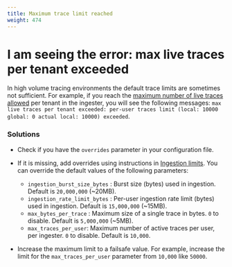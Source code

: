 ```yaml
---
title: Maximum trace limit reached
weight: 474
---
```


# I am seeing the error: max live traces per tenant exceeded
In high volume tracing environments the default trace limits are sometimes not sufficient. For example, if you reach the [maximum number of live traces allowed](https://github.com/grafana/tempo/blob/3710d944cfe2a51836c3e4ef4a97316ed0526a58/modules/overrides/limits.go#L25) per tenant in the ingester, you will see the following messages:
`max live traces per tenant exceeded: per-user traces limit (local: 10000 global: 0 actual local: 10000) exceeded`.

### Solutions

- Check if you have the `overrides` parameter in your configuration file.
- If it is missing, add overrides using instructions in [Ingestion limits](../../configuration/ingestion-limit). You can override the default values of the following parameters:

   - `ingestion_burst_size_bytes` : Burst size (bytes) used in ingestion. Default is `20,000,000` (~20MB).
   - `ingestion_rate_limit_bytes` : Per-user ingestion rate limit (bytes) used in ingestion. Default is `15,000,000` (~15MB).
   - `max_bytes_per_trace` : Maximum size of a single trace in bytes.  `0` to disable. Default is `5,000,000` (~5MB).
   - `max_traces_per_user`: Maximum number of active traces per user, per ingester. `0` to disable. Default is `10,000`.
- Increase the maximum limit to a failsafe value. For example, increase the limit for the `max_traces_per_user` parameter from `10,000` like `50000`.
